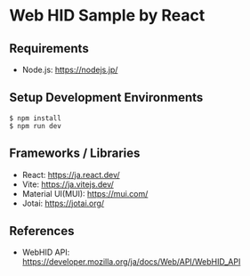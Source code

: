 # Web HID Sample by React

## Requirements

- Node.js: https://nodejs.jp/

## Setup Development Environments

```
$ npm install
$ npm run dev
```

## Frameworks / Libraries

- React: https://ja.react.dev/
- Vite: https://ja.vitejs.dev/
- Material UI(MUI): https://mui.com/
- Jotai: https://jotai.org/

## References

- WebHID API: https://developer.mozilla.org/ja/docs/Web/API/WebHID_API
